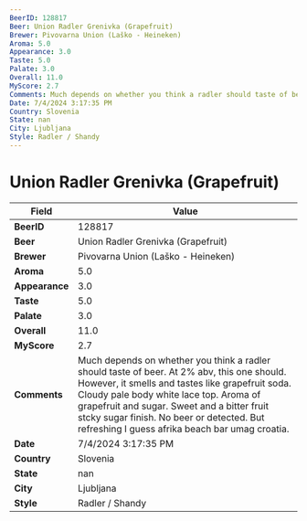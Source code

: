 ```yaml
---
BeerID: 128817
Beer: Union Radler Grenivka (Grapefruit)
Brewer: Pivovarna Union (Laško - Heineken)
Aroma: 5.0
Appearance: 3.0
Taste: 5.0
Palate: 3.0
Overall: 11.0
MyScore: 2.7
Comments: Much depends on whether you think a radler should taste of beer. At 2% abv, this one should. However, it smells and tastes like grapefruit soda. Cloudy pale body white lace top.  Aroma of grapefruit and sugar. Sweet and a bitter fruit stcky sugar finish. No beer or detected. But refreshing I guess  afrika beach bar umag croatia.
Date: 7/4/2024 3:17:35 PM
Country: Slovenia
State: nan
City: Ljubljana
Style: Radler / Shandy
---
```


# Union Radler Grenivka (Grapefruit)

| Field         | Value |
|---------------|-------|
| **BeerID** | 128817 |
| **Beer** | Union Radler Grenivka (Grapefruit) |
| **Brewer** | Pivovarna Union (Laško - Heineken) |
| **Aroma** | 5.0 |
| **Appearance** | 3.0 |
| **Taste** | 5.0 |
| **Palate** | 3.0 |
| **Overall** | 11.0 |
| **MyScore** | 2.7 |
| **Comments** | Much depends on whether you think a radler should taste of beer. At 2% abv, this one should. However, it smells and tastes like grapefruit soda. Cloudy pale body white lace top.  Aroma of grapefruit and sugar. Sweet and a bitter fruit stcky sugar finish. No beer or detected. But refreshing I guess  afrika beach bar umag croatia.  |
| **Date** | 7/4/2024 3:17:35 PM |
| **Country** | Slovenia |
| **State** | nan |
| **City** | Ljubljana |
| **Style** | Radler / Shandy |
